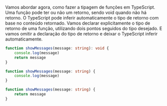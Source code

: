 
Vamos abordar agora, como fazer a tipagem de funções em TypeScript. Uma função pode ter ou não um retorno, sendo void quando não há retorno. O TypeScript pode inferir automaticamente o tipo de retorno com base no conteúdo retornado. Vamos declarar explicitamente o tipo de retorno de uma função, utilizando dois pontos seguidos do tipo desejado. E vamos omitir a declaração do tipo de retorno e deixar o TypeScript inferir automaticamente.

```ts
function showMessages(message: string): void {
	console.log(message)
	return message
}
```

```ts
function showMessages(message: string) {
	console.log(message)
}
```

```ts
function showMessages(message: string) {
	return message
}
```
